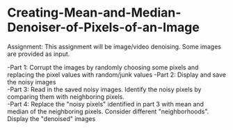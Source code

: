 # Creating-Mean-and-Median-Denoiser-of-Pixels-of-an-Image
Assignment: This assignment will be image/video denoising.  Some images are provided as input. 

-Part 1: Corrupt the images by randomly choosing some pixels and replacing the pixel values with random/junk values
-Part 2: Display and save the noisy images  
-Part 3: Read in the saved noisy images. Identify the noisy pixels by comparing them with neighboring pixels.  
-Part 4: Replace the "noisy pixels" identified in part 3 with mean and median of the neighboring pixels. Consider different "neighborhoods". Display the "denoised" images 
